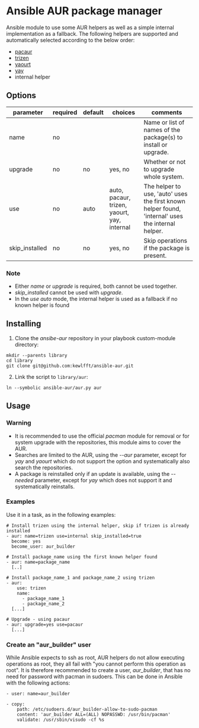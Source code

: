 # Ansible AUR package manager
Ansible module to use some AUR helpers as well as a simple internal implementation as a fallback. The following helpers are supported and automatically selected according to the below order:
- [pacaur](https://github.com/rmarquis/pacaur)
- [trizen](https://github.com/trizen/trizen)
- [yaourt](https://github.com/archlinuxfr/yaourt)
- [yay](https://github.com/Jguer/yay)
- internal helper

## Options
|parameter      |required |default |choices                                      |comments|
|---            |---      |---     |---                                          |---|
|name           |no       |        |                                             |Name or list of names of the package(s) to install or upgrade.|
|upgrade        |no       |no      |yes, no                                      |Whether or not to upgrade whole system.|
|use            |no       |auto    |auto, pacaur, trizen, yaourt, yay, internal  |The helper to use, 'auto' uses the first known helper found, 'internal' uses the internal helper.|
|skip_installed |no       |no      |yes, no                                      |Skip operations if the package is present.|

### Note
* Either *name* or *upgrade* is required, both cannot be used together.
* *skip_installed* cannot be used with *upgrade*.
* In the *use* *auto* mode, the internal helper is used as a fallback if no known helper is found

## Installing
1. Clone the *ansibe-aur* repository in your playbook custom-module directory:
```
mkdir --parents library
cd library
git clone git@github.com:kewlfft/ansible-aur.git
```

2. Link the script to `library/aur`:
```
ln --symbolic ansible-aur/aur.py aur
```

## Usage
### Warning
* It is recommended to use the official *pacman* module for removal or for system upgrade with the repositories, this module aims to cover the AUR.
* Searches are limited to the AUR, using the *--aur* parameter, except for *yay* and *yaourt* which do not support the option and systematically also search the repositories.
* A package is reinstalled only if an update is available, using the *--needed* parameter, except for *yay* which does not support it and systematically reinstalls.

### Examples
Use it in a task, as in the following examples:
```
# Install trizen using the internal helper, skip if trizen is already installed
- aur: name=trizen use=internal skip_installed=true
  become: yes
  become_user: aur_builder

# Install package_name using the first known helper found
- aur: name=package_name
  [..]

# Install package_name_1 and package_name_2 using trizen
- aur:
    use: trizen
    name:
      - package_name_1
      - package_name_2 
  [...]

# Upgrade - using pacaur
- aur: upgrade=yes use=pacaur
  [...]
```

### Create an "aur_builder" user
While Ansible expects to ssh as root, AUR helpers do not allow executing operations as root, they all fail with "you cannot perform this operation as root". It is therefore recommended to create a user, *aur_builder*, that has no need for password with pacman in sudoers.
This can be done in Ansible with the following actions:
```
- user: name=aur_builder

- copy:
    path: /etc/sudoers.d/aur_builder-allow-to-sudo-pacman
    content: 'aur_builder ALL=(ALL) NOPASSWD: /usr/bin/pacman'
    validate: /usr/sbin/visudo -cf %s
```